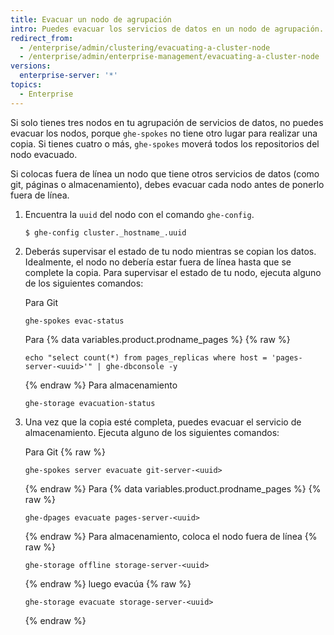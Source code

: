 ```yaml
---
title: Evacuar un nodo de agrupación
intro: Puedes evacuar los servicios de datos en un nodo de agrupación.
redirect_from:
  - /enterprise/admin/clustering/evacuating-a-cluster-node
  - /enterprise/admin/enterprise-management/evacuating-a-cluster-node
versions:
  enterprise-server: '*'
topics:
  - Enterprise
---
```


Si solo tienes tres nodos en tu agrupación de servicios de datos, no puedes evacuar los nodos, porque `ghe-spokes` no tiene otro lugar para realizar una copia. Si tienes cuatro o más, `ghe-spokes` moverá todos los repositorios del nodo evacuado.

Si colocas fuera de línea un nodo que tiene otros servicios de datos (como git, páginas o almacenamiento), debes evacuar cada nodo antes de ponerlo fuera de línea.

1. Encuentra la `uuid` del nodo con el comando `ghe-config`.

    ```
    $ ghe-config cluster._hostname_.uuid
    ```

2. Deberás supervisar el estado de tu nodo mientras se copian los datos. Idealmente, el nodo no debería estar fuera de línea hasta que se complete la copia. Para supervisar el estado de tu nodo, ejecuta alguno de los siguientes comandos:

    Para Git
    ```
    ghe-spokes evac-status
    ```
    Para {% data variables.product.prodname_pages %}
    {% raw %}
    ```
    echo "select count(*) from pages_replicas where host = 'pages-server-<uuid>'" | ghe-dbconsole -y
    ```
    {% endraw %}
    Para almacenamiento
    ```
    ghe-storage evacuation-status
    ```

3. Una vez que la copia esté completa, puedes evacuar el servicio de almacenamiento. Ejecuta alguno de los siguientes comandos:

    Para Git
    {% raw %}
    ```
    ghe-spokes server evacuate git-server-<uuid>
    ```
    {% endraw %}
    Para {% data variables.product.prodname_pages %}
    {% raw %}
    ```
    ghe-dpages evacuate pages-server-<uuid>
    ```
    {% endraw %}
    Para almacenamiento, coloca el nodo fuera de línea
    {% raw %}
    ```
    ghe-storage offline storage-server-<uuid>
    ```
    {% endraw %}
      luego evacúa
    {% raw %}
    ```
    ghe-storage evacuate storage-server-<uuid>
    ```
    {% endraw %}
